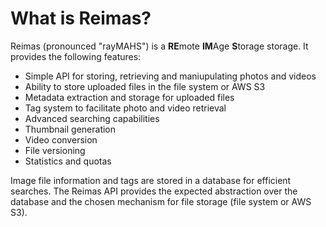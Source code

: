 # What is Reimas?

Reimas (pronounced "rayMAHS") is a **RE**mote **IM**Age **S**torage storage. It provides the following features:

- Simple API for storing, retrieving and maniupulating photos and videos
- Ability to store uploaded files in the file system or AWS S3
- Metadata extraction and storage for uploaded files
- Tag system to facilitate photo and video retrieval
- Advanced searching capabilities
- Thumbnail generation
- Video conversion
- File versioning
- Statistics and quotas

Image file information and tags are stored in a database for efficient searches. The Reimas API provides the expected abstraction over the database and the chosen mechanism for file storage (file system or AWS S3).
